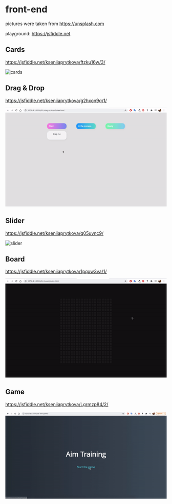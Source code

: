# front-end

pictures were taken from https://unsplash.com

playground: https://jsfiddle.net

## Cards
https://jsfiddle.net/kseniiaprytkova/ftzku16w/3/

![cards](src/cards.gif)

##  Drag & Drop
https://jsfiddle.net/kseniiaprytkova/g2hxon9q/1/

![drag-n-drop](src/drag-n-drop.gif)

##  Slider
https://jsfiddle.net/kseniiaprytkova/q05uync9/

![slider](src/slider.gif)

##  Board
https://jsfiddle.net/kseniiaprytkova/1pqxw3va/1/

![board](src/board.gif)

##  Game
https://jsfiddle.net/kseniiaprytkova/Lgrmzp84/2/

![game](src/game.gif)
